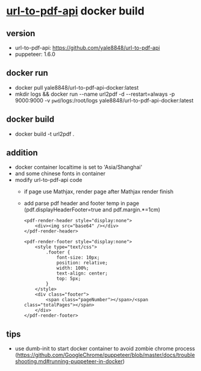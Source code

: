 # [url-to-pdf-api](https://github.com/alvarcarto/url-to-pdf-api) docker build

## version

- url-to-pdf-api: https://github.com/yale8848/url-to-pdf-api 
- puppeteer: 1.6.0

## docker run
 
  - docker pull yale8848/url-to-pdf-api-docker:latest
  - mkdir logs && docker run --name url2pdf -d --restart=always -p 9000:9000 -v `pwd`/logs:/root/logs yale8848/url-to-pdf-api-docker:latest
  
## docker build

- docker build -t url2pdf .
  
## addition

- docker container localtime is set to 'Asia/Shanghai'
- and some chinese fonts in container
- modify  url-to-pdf-api code
  - if page use Mathjax, render page after Mathjax render finish
  - add parse pdf header and footer temp in page (pdf.displayHeaderFooter=true and pdf.margin.*=1cm)

    ```
    <pdf-render-header style="display:none">
        <div><img src="base64" /></div>
    </pdf-render-header>

    <pdf-render-footer style="display:none">
        <style type="text/css"> 
            .footer { 
                font-size: 10px;
                position: relative;
                width: 100%;
                text-align: center;
                top: 5px;
            }
        </style>
        <div class="footer">
            <span class="pageNumber"></span>/<span class="totalPages"></span>
        </div>
    </pdf-render-footer>
    ``` 

## tips

- use dumb-init to start docker container to avoid zombie chrome process (https://github.com/GoogleChrome/puppeteer/blob/master/docs/troubleshooting.md#running-puppeteer-in-docker)